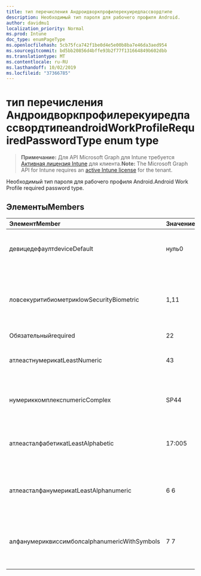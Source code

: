 ```yaml
---
title: тип перечисления Андроидворкпрофилерекуиредпассвордтипе
description: Необходимый тип пароля для рабочего профиля Android.
author: davidmu1
localization_priority: Normal
ms.prod: Intune
doc_type: enumPageType
ms.openlocfilehash: 5cb75fca742f1be0d4e5e00b8ba7e46da3aed954
ms.sourcegitcommit: bd5bb20856d4bffe93b2f77f131664849b602dbb
ms.translationtype: MT
ms.contentlocale: ru-RU
ms.lasthandoff: 10/02/2019
ms.locfileid: "37366785"
---
```

# <a name="androidworkprofilerequiredpasswordtype-enum-type"></a><span data-ttu-id="ad396-103">тип перечисления Андроидворкпрофилерекуиредпассвордтипе</span><span class="sxs-lookup"><span data-stu-id="ad396-103">androidWorkProfileRequiredPasswordType enum type</span></span>

> <span data-ttu-id="ad396-104">**Примечание:** Для API Microsoft Graph для Intune требуется [Активная лицензия Intune](https://go.microsoft.com/fwlink/?linkid=839381) для клиента.</span><span class="sxs-lookup"><span data-stu-id="ad396-104">**Note:** The Microsoft Graph API for Intune requires an [active Intune license](https://go.microsoft.com/fwlink/?linkid=839381) for the tenant.</span></span>

<span data-ttu-id="ad396-105">Необходимый тип пароля для рабочего профиля Android.</span><span class="sxs-lookup"><span data-stu-id="ad396-105">Android Work Profile required password type.</span></span>

## <a name="members"></a><span data-ttu-id="ad396-106">Элементы</span><span class="sxs-lookup"><span data-stu-id="ad396-106">Members</span></span>
|<span data-ttu-id="ad396-107">Элемент</span><span class="sxs-lookup"><span data-stu-id="ad396-107">Member</span></span>|<span data-ttu-id="ad396-108">Значение</span><span class="sxs-lookup"><span data-stu-id="ad396-108">Value</span></span>|<span data-ttu-id="ad396-109">Описание</span><span class="sxs-lookup"><span data-stu-id="ad396-109">Description</span></span>|
|:---|:---|:---|
|<span data-ttu-id="ad396-110">девицедефаулт</span><span class="sxs-lookup"><span data-stu-id="ad396-110">deviceDefault</span></span>|<span data-ttu-id="ad396-111">нуль</span><span class="sxs-lookup"><span data-stu-id="ad396-111">0</span></span>|<span data-ttu-id="ad396-112">Значение по умолчанию для устройства, без намерения.</span><span class="sxs-lookup"><span data-stu-id="ad396-112">Device default value, no intent.</span></span>|
|<span data-ttu-id="ad396-113">ловсекуритибиометрик</span><span class="sxs-lookup"><span data-stu-id="ad396-113">lowSecurityBiometric</span></span>|<span data-ttu-id="ad396-114">1,1</span><span class="sxs-lookup"><span data-stu-id="ad396-114">1</span></span>|<span data-ttu-id="ad396-115">Необходим пароль на основе биометрического уровня безопасности.</span><span class="sxs-lookup"><span data-stu-id="ad396-115">Low security biometrics based password required.</span></span>|
|<span data-ttu-id="ad396-116">Обязательный</span><span class="sxs-lookup"><span data-stu-id="ad396-116">required</span></span>|<span data-ttu-id="ad396-117">2</span><span class="sxs-lookup"><span data-stu-id="ad396-117">2</span></span>|<span data-ttu-id="ad396-118">Обязательно.</span><span class="sxs-lookup"><span data-stu-id="ad396-118">Required.</span></span>|
|<span data-ttu-id="ad396-119">атлеастнумерик</span><span class="sxs-lookup"><span data-stu-id="ad396-119">atLeastNumeric</span></span>|<span data-ttu-id="ad396-120">4</span><span class="sxs-lookup"><span data-stu-id="ad396-120">3</span></span>|<span data-ttu-id="ad396-121">Необходим по крайней мере числовой пароль.</span><span class="sxs-lookup"><span data-stu-id="ad396-121">At least numeric password required.</span></span>|
|<span data-ttu-id="ad396-122">нумериккомплекс</span><span class="sxs-lookup"><span data-stu-id="ad396-122">numericComplex</span></span>|<span data-ttu-id="ad396-123">SP4</span><span class="sxs-lookup"><span data-stu-id="ad396-123">4</span></span>|<span data-ttu-id="ad396-124">Необходим числовой сложный пароль.</span><span class="sxs-lookup"><span data-stu-id="ad396-124">Numeric complex password required.</span></span>|
|<span data-ttu-id="ad396-125">атлеасталфабетик</span><span class="sxs-lookup"><span data-stu-id="ad396-125">atLeastAlphabetic</span></span>|<span data-ttu-id="ad396-126">17:00</span><span class="sxs-lookup"><span data-stu-id="ad396-126">5</span></span>|<span data-ttu-id="ad396-127">По крайней мере необходимо указать по крайней мере буквенный пароль.</span><span class="sxs-lookup"><span data-stu-id="ad396-127">At least alphabetic password required.</span></span>|
|<span data-ttu-id="ad396-128">атлеасталфанумерик</span><span class="sxs-lookup"><span data-stu-id="ad396-128">atLeastAlphanumeric</span></span>|<span data-ttu-id="ad396-129">6 </span><span class="sxs-lookup"><span data-stu-id="ad396-129">6</span></span>|<span data-ttu-id="ad396-130">Необходимо указать по крайней мере буквенно-цифровые пароли.</span><span class="sxs-lookup"><span data-stu-id="ad396-130">At least alphanumeric password required.</span></span>|
|<span data-ttu-id="ad396-131">алфанумериквиссимболс</span><span class="sxs-lookup"><span data-stu-id="ad396-131">alphanumericWithSymbols</span></span>|<span data-ttu-id="ad396-132">7 </span><span class="sxs-lookup"><span data-stu-id="ad396-132">7</span></span>|<span data-ttu-id="ad396-133">По крайней мере буквенно-цифровые символы и пароль не требуются.</span><span class="sxs-lookup"><span data-stu-id="ad396-133">At least alphanumeric with symbols password required.</span></span>|




